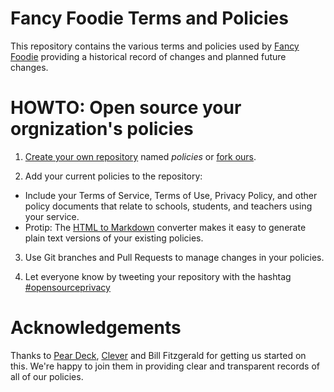 Fancy Foodie Terms and Policies
============================

This repository contains the various terms and policies used by [Fancy Foodie](https://www.fancy-foodie.com) providing a historical record of changes and planned future changes.

HOWTO: Open source your orgnization's policies
==========================================
1. [Create your own repository](https://github.com/new) named *policies* or [fork ours](https://help.github.com/articles/fork-a-repo/).

2. Add your current policies to the repository:
  - Include your Terms of Service, Terms of Use, Privacy Policy, and other policy documents that relate to schools, students, and teachers using your service.
  - Protip: The [HTML to Markdown](https://domchristie.github.io/to-markdown/) converter makes it easy to generate plain text versions of your existing policies.

3. Use Git branches and Pull Requests to manage changes in your policies.

4. Let everyone know by tweeting your repository with the hashtag [#opensourceprivacy](https://twitter.com/search?q=opensourceprivacy&src=typd)

Acknowledgements
================

Thanks to [Pear Deck](https://peardeck.com), [Clever](https://clever.com) and Bill Fitzgerald for getting us started on this. We're happy to join them in providing clear and transparent records of all of our policies.